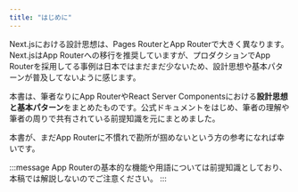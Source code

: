 ```yaml
---
title: "はじめに"
---
```


Next.jsにおける設計思想は、Pages RouterとApp Routerで大きく異なります。Next.jsはApp Routerへの移行を推奨していますが、プロダクションでApp Routerを採用してる事例は日本ではまだまだ少ないため、設計思想や基本パターンが普及してないように感じます。

本書は、筆者なりにApp RouterやReact Server Componentsにおける**設計思想と基本パターン**をまとめたものです。公式ドキュメントをはじめ、筆者の理解や筆者の周りで共有されている前提知識を元にまとめました。

本書が、まだApp Routerに不慣れで勘所が掴めないという方の参考になれば幸いです。

:::message
App Routerの基本的な機能や用語については前提知識としており、本稿では解説しないのでご注意ください。
:::

